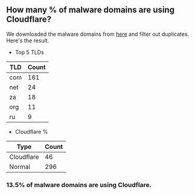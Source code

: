 ## How many % of malware domains are using Cloudflare?


We downloaded the malware domains from [here](https://urlhaus.abuse.ch) and filter out duplicates.
Here's the result.


[//]: # (start replacement)


- Top 5 TLDs

| TLD | Count |
| --- | --- |
| com | 161 |
| net | 24 |
| za | 18 |
| org | 11 |
| ru | 9 |


- Cloudflare %

| Type | Count |
| --- | --- |
| Cloudflare | 46 |
| Normal | 296 |


### 13.5% of malware domains are using Cloudflare.